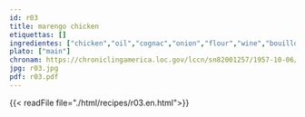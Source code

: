```yaml
---
id: r03
title: marengo chicken
etiquettas: []
ingredientes: ["chicken","oil","cognac","onion","flour","wine","bouillón","tomato puree","parsley","thyme","laurel","mushroom","croutons"]
plato: ["main"]
chronam: https://chroniclingamerica.loc.gov/lccn/sn82001257/1957-10-06/ed-1/seq-5/
jpg: r03.jpg
pdf: r03.pdf
---
```


{{< readFile file="./html/recipes/r03.en.html">}}